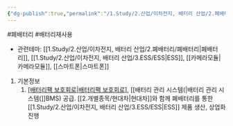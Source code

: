 ```yaml
---
{"dg-publish":true,"permalink":"/1.Study/2.산업/이차전지, 배터리 산업/2.폐배터리/종목/파워로직스/","created":"2024-11-20T21:02:27.640+09:00","updated":"2025-06-03T20:07:21.442+09:00"}
---
```


#폐배터리 #배터리재사용




- 관련테마: [[1.Study/2.산업/이차전지, 배터리 산업/2.폐배터리/폐배터리\|폐배터리]], [[1.Study/2.산업/이차전지, 배터리 산업/3.ESS/ESS\|ESS]], [[카메라모듈\|카메라모듈]], [[스마트폰\|스마트폰]]


1. 기본정보
	1. [[배터리팩 보호회로\|배터리팩 보호회로]](PCM), [[배터리 관리 시스템(\|배터리 관리 시스템(]]BMS) 공급. [[2.개별종목/현대차\|현대차]]와 함께 폐배터리를 통한 [[1.Study/2.산업/이차전지, 배터리 산업/3.ESS/ESS\|ESS]] 제품 생산, 상업화 진행